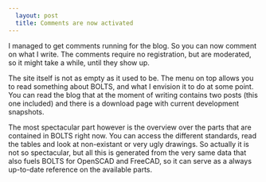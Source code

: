 ```yaml
---
  layout: post
  title: Comments are now activated
---
```


I managed to get comments running for the blog. So you can now comment on what
I write. The comments require no registration, but are moderated, so it might
take a while, until they show up.

<!-- more -->

The site itself is not as empty as it used to be. The menu on top allows you to
read something about BOLTS, and what I envision it to do at some point. You can
read the blog that at the moment of writing contains two posts (this one
included) and there is a download page with current development snapshots.

The most spectacular part however is the overview over the parts that are
contained in BOLTS right now. You can access the different standards, read the
tables and look at non-existant or very ugly drawings. So actually it is not so
spectacular, but all this is generated from the very same data that also fuels
BOLTS for OpenSCAD and FreeCAD, so it can serve as a always up-to-date
reference on the available parts.
